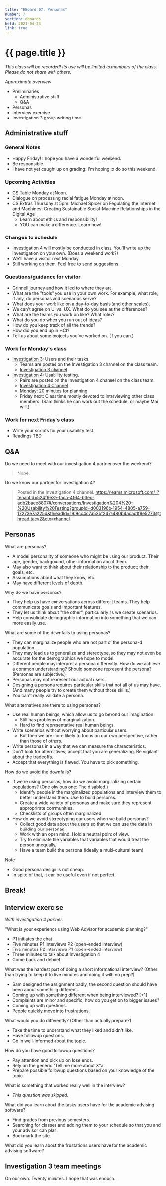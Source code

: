 ```yaml
---
title: "EBoard 07: Personas"
number: 7
section: eboards
held: 2021-04-23
link: true
---
```

# {{ page.title }}

_This class will be recorded!  Its use will be limited to members
of the class.  Please do not share with others._

_Approximate overview_

* Preliminaries
    * Administrative stuff
    * Q&A
* Personas
* Interview exercise
* Investigation 3 group writing time

Administrative stuff
--------------------

### General Notes

* Happy Friday!  I hope you have a wonderful weekend.
* Be responsible.
* I have not yet caught up on grading.  I'm hoping to do so this weekend.

### Upcoming Activities

* CS Table Monday at Noon.
* Dialogue on processing racial fatigue Monday at noon.
* CS Extras Thursday at 5pm: Michael Spicer on 
  Regulating the Internet and Machines: Creating Sustainable 
  Social-Machine Relationships in the Digital Age
    * Learn about ethics and responsibility!
    * YOU can make a difference.  Learn how!

### Changes to schedule

* Investigation 4 will mostly be conducted in class.  You'll write
  up the investigation on your own.  (Does a weekend work?)
* We'll have a visitor next Monday.
* Still working on them.  Feel free to send suggestions.

### Questions/guidance for visitor

* Grinnell journey and how it led to where they are.
* What are the "tools" you use in your own work.  For example, what role,
  if any, do personas and scenarios serve?
* What does your work like on a day-to-day basis (and other scales).
* We can't agree on UI vs. UX.  What do you see as the differences?
* What are the teams you work on like?  What roles?
* What do you do when you run out of ideas?
* How do you keep track of all the trends?
* How did you end up in HCI?
* Tell us about some projects you've worked on.  (If you can.)

### Work for Monday's class

* [Investigation 3](../investigations/investigation03): Users and their
  tasks.
    * Teams are posted on the Investigation 3 channel on the class team.
    * [Investigation 3 channel](https://teams.microsoft.com/l/message/19:175aa410f2bd4d91b07dcb7664cc5194@thread.tacv2/1618599373077?tenantId=524f9e3e-faca-4f64-b3ec-adb2baee8807&groupId=d003196b-1954-4805-a759-17273e7a225d&parentMessageId=1618599373077&teamName=HCI-232-01%202021SpT2&channelName=Journal%20for%20Class%2006a%20-%20Primary%20Points&createdTime=1618599373077)
* [Investigation 4](../investigations/investigation04): Usability testing.
    * Pairs are posted on the Investigation 4 channel on the class team.
    * [Investigation 4 Channel](https://teams.microsoft.com/l/channel/19%3a9cc4c7a53bf247e480b4acac1f9e5273%40thread.tacv2/Investigation%25204%2520-%2520Usability%2520Testing?groupId=d003196b-1954-4805-a759-17273e7a225d&tenantId=524f9e3e-faca-4f64-b3ec-adb2baee8807)
    * Monday: 20 minutes for planning
    * Friday next: Class time mostly devoted to interviewing other class
      members.  (Sam thinks he can work out the schedule, or maybe
      Mai will.)

### Work for next Friday's class

* Write your scripts for your usability test.
* Readings TBD

Q&A
---

Do we need to meet with our investigation 4 partner over the weekend?

> Nope.

Do we know our partner for investigation 4?

> Posted in the Investigation 4 channel.
  <https://teams.microsoft.com/_?tenantId=524f9e3e-faca-4f64-b3ec-adb2baee8807#/conversations/Investigation%204%20-%20Usability%20Testing?groupId=d003196b-1954-4805-a759-17273e7a225d&threadId=19:9cc4c7a53bf247e480b4acac1f9e5273@thread.tacv2&ctx=channel>

Personas
--------

What are personas?

* A model personality of someone who might be using our product.
  Their age, gender, background, other information about them.
* May also want to think about their relationship to the product; their
  goals, etc.
* Assumptions about what they know, etc.
* May have different levels of depth.

Why do we have personas?

* They help us have conversations across different teams.  They help
  communicate goals and important features.
* They let us think about "the other", particularly as we create scenarios.
* Help consolidate demographic information into something that we can more
  easily use.

What are some of the downfalls to using personas?

* They can marginalize people who are not part of the persona-d population.
* They may lead us to generalize and stereotype, so they may not even
  be accurate for the demographics we hope to model.
* Different people may interpret a persona differently.  How do we achieve
  a common understanding?  Should someone represent the persona?
  (Personas are subjective.)
* Personas may not represent our actual users.
* Designing a persona requires particular skills that not all of us may have.
  (And many people try to create them without those skills.)
* You can't really validate a persona.

What alternatives are there to using personas?

* Use real human beings, which allow us to go beyond our imagination.
    * Still has problems of marginalization.
    * Hard to find representative real human beings.
* Write scenarios without worrying about particular users.
    * But then we are more likely to focus on our own perspective, rather
      than those of others.
* Write personas in a way that we can measure the characteristics.
* Don't look for alternatives; accept that you are generalizing.  Be
  vigilant about the tradeoffs.
* Accept that everything is flawed.  You have to pick something.

How do we avoid the downfalls?

* If we're using personas, how do we avoid marginalizing certain populations?
  (One obvious one: The disabled.)
    * Identify people in the marginalized populations and interview them
      to better understand them.  Use to build personas.
    * Create a wide variety of personas and make sure they represent
      approprirate communities.
    * Checklists of groups often marginalized.
* How do we avoid stereotyping our users when we build personas?
    * Collect good data about the users so that we can use the data
      in building our personas.
    * Work with an open mind.  Hold a neutral point of view.
    * Try to eliminate the variables that variables that would treat
      the person unequally.
    * Have a team build the persona (ideally a multi-cultural team)

Note

* Good persona design is not cheap.
* In spite of that, it can be useful even if not perfect.

Break!
------

Interview exercise 
------------------

_With investigation 4 partner._

"What is your experience using Web Advisor for academic planning?"

* P1 initiates the chat
* Five minutes P1 interviews P2 (open-ended interview)
* Five minutes P2 interviews P1 (open-ended interview)
* Three minutes to talk about Investigation 4
* Come back and debrief

What was the hardest part of doing a short informational interview?  (Other
than trying to keep it to five minutes and doing it with no prep?)

* Sam designed the assignment badly, the second question should have
  been about something different. 
* Coming up with something different when being interviewed? [+1]
* Complaints are minor and specific; how do you get on to bigger issues?
* Coming up with questions.
* People quickly move into frustrations.

What would you do differently?  (Other than actually prepare?)

* Take the time to understand what they liked and didn't like.
* Have followup questions.
* Go in well-informed about the topic.

How do you have good followup questions?

* Pay attention and pick up on lose ends.
* Rely on the generic "Tell me more about X"a.
* Prepare possible followup questions based on your knowledge of the topic.

What is something that worked really well in the interview?

* _This question was skipped._

What did you learn about the tasks users have for the academic advising
software?

* Find grades from previous semesters.
* Searching for classes and adding them to your schedule so that you and
  your advisor can plan.
* Bookmark the site.

What did you learn about the frustations users have for the academic advising
software?

Investigation 3 team meetings
-----------------------------

On our own.  Twenty minutes.  I hope that was enough.
